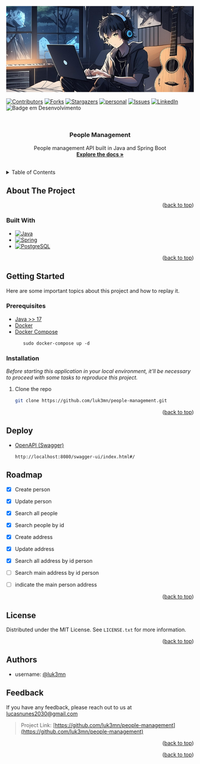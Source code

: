 <!-- ![thumbnail-Formação Java (4)](https://user-images.githubusercontent.com/66698429/226751112-f79aaa28-16c9-4561-8a15-0ac62ec9cb44.png) -->

<a name="people-management">
    <img src="https://raw.githubusercontent.com/luk3mn/luk3mn/main/soft_cover.png" width="1480">
</a>

[![Contributors][contributors-shield]][contributors-url]
[![Forks][forks-shield]][forks-url]
[![Stargazers][stars-shield]][stars-url]
[![personal][personal-shield]][personal-url]
[![Issues][issues-shield]][issues-url]
[![LinkedIn][linkedin-shield]][linkedin-url]
![Badge em Desenvolvimento](https://img.shields.io/static/v1?label=STATUS&message=Development&color=GREEN&style=for-the-badge)

<!-- ![image](soft%20(1).png) -->



<!-- PROJECT LOGO -->
<br />
<div align="center">

  <h3 align="center">People Management</h3>

  <p align="center">
    People management API built in Java and Spring Boot
    <br />
    <a href="https://github.com/luk3mn/people-management/README.md"><strong>Explore the docs »</strong></a>
    <br />
    <br />
  </p>
</div>



<!-- TABLE OF CONTENTS -->
<details>
  <summary>Table of Contents</summary>
  <ol>
    <li>
      <a href="#about-the-project">About The Project</a>
      <ul>
        <li><a href="#built-with">Built With</a></li>
      </ul>
    </li>
    <li>
      <a href="#getting-started">Getting Started</a>
      <ul>
        <li><a href="#prerequisites">Prerequisites</a></li>
        <li><a href="#installation">Installation</a></li>
      </ul>
    </li>
    <li><a href="#usage">Usage</a></li>
    <!-- <li><a href="#deploy">Deploy</a></li> -->
    <li><a href="#roadmap">Roadmap</a></li>
    <li><a href="#license">License</a></li>
    <li><a href="#authors">Authors</a></li>
    <li><a href="#feedback">Feedback</a></li>
    <li><a href="#acknowledgments">Acknowledgments</a></li>
  </ol>
</details>



<!-- ABOUT THE PROJECT -->
## About The Project
<!-- IMAGE (OPCIONAL) -->

<p align="justify">
 
</p>


<p align="right">(<a href="#people-management">back to top</a>)</p>

### Built With

* [![Java][Java]][Java-url]
* [![Spring][Spring]][Spring-url]
* [![PostgreSQL][PostgreSQL]][PostgreSQL-url]

<p align="right">(<a href="#people-management">back to top</a>)</p>



<!-- GETTING STARTED -->
## Getting Started

Here are some important topics about this project and how to replay it.

### Prerequisites

* [Java >> 17](https://docs.oracle.com/en/java/javase/17/docs/api/index.html)
* [Docker](https://docs.docker.com/)
* [Docker Compose](https://docs.docker.com/compose/)
   ```shell
      sudo docker-compose up -d
   ```

### Installation

_Before starting this application in your local environment, it'll be necessary to proceed with some tasks to reproduce this project._

1. Clone the repo
   ```sh
   git clone https://github.com/luk3mn/people-management.git
   ```


<p align="right">(<a href="#people-management">back to top</a>)</p>



<!-- USAGE EXAMPLES -->
<!-- ## Usage -->

<!-- Deploy -->

## Deploy

* [OpenAPI (Swagger)](https://springdoc.org/#getting-started)
   ```text
   http://localhost:8080/swagger-ui/index.html#/
   ```

<!-- ROADMAP -->
## Roadmap

- [x] Create person
- [x] Update person 
- [x] Search all people
- [x] Search people by id
- [x] Create address
- [x] Update address
- [x] Search all address by id person
- [ ] Search main address by id person
- [ ] indicate the main person address


<p align="right">(<a href="#people-management">back to top</a>)</p>



<!-- LICENSE -->
## License

Distributed under the MIT License. See `LICENSE.txt` for more information.

<p align="right">(<a href="#people-management">back to top</a>)</p>



## Authors

- username: [@luk3mn](https://www.github.com/luk3mn)

## Feedback

If you have any feedback, please reach out to us at lucasnunes2030@gmail.com

> Project Link: [https://github.com/luk3mn/people-management](https://github.com/luk3mn/people-management)

<p align="right">(<a href="#people-management">back to top</a>)</p>


[//]: # (<!-- ACKNOWLEDGMENTS -->)

[//]: # (## Acknowledgments)


<p align="right">(<a href="#people-management">back to top</a>)</p>



<!-- MARKDOWN LINKS & IMAGES -->
<!-- https://www.markdownguide.org/basic-syntax/#reference-style-links -->
[contributors-shield]: https://img.shields.io/github/contributors/luk3mn/people-management.svg?style=for-the-badge
[contributors-url]: https://github.com/luk3mn/people-management/graphs/contributors
[issues-shield]: https://img.shields.io/github/issues/luk3mn/people-management.svg?style=for-the-badge
[issues-url]: https://github.com/luk3mn/people-management/issues
[forks-shield]: https://img.shields.io/github/forks/luk3mn/people-management.svg?style=for-the-badge
[forks-url]: https://github.com/luk3mn/people-management/network/members
[stars-shield]: https://img.shields.io/github/stars/luk3mn/people-management.svg?style=for-the-badge
[stars-url]: https://github.com/luk3mn/people-management/stargazers
[license-shield]: https://img.shields.io/github/license/othneildrew/Best-README-Template.svg?style=for-the-badge
[license-url]: https://github.com/luk3mn/people-management/blob/master/LICENSE
[linkedin-shield]: https://img.shields.io/badge/-LinkedIn-black.svg?style=for-the-badge&logo=linkedin&colorB=555
[linkedin-url]: https://www.linkedin.com/in/lucasmaues/
[personal-shield]: https://img.shields.io/static/v1?label=Luke&message=🎸&color=2e3643&style=for-the-badge&colorB=555
[personal-url]: https://www.rocketseat.com.br/

<!-- Stack Shields -->
[Java]: https://img.shields.io/badge/Java-E02027?style=for-the-badge&logo=java&logoColor=ffffff
[Java-url]: https://www.java.com/en/
[Spring]: https://img.shields.io/badge/SrpingBoot-6DB33F?style=for-the-badge&logo=springboot&logoColor=ffffff
[Spring-url]: https://spring.io/projects/spring-boot
[PostgreSQL]: https://img.shields.io/badge/POSTGRESQL-4169E1?style=for-the-badge&logo=postgresql&logoColor=ffffff
[PostgreSQL-url]: https://www.postgresql.org/

